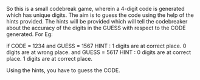 So this is a small codebreak game, wherein a 4-digit code is generated which has unique digits. The aim is to guess the code using the help of the hints provided. 
The hints will be provided which will tell the codebreaker about the accuracy of the digits in the GUESS with respect to the CODE generated.
For Eg:

  if   CODE = 1234
      and  GUESS = 1567
      HINT : 1 digits are at correct place.
             0 digits are at wrong place.
      and GUESS = 5617
      HINT : 0 digits are at correct place.
             1 digits are at correct place.
             
Using the hints, you have to guess the CODE.
